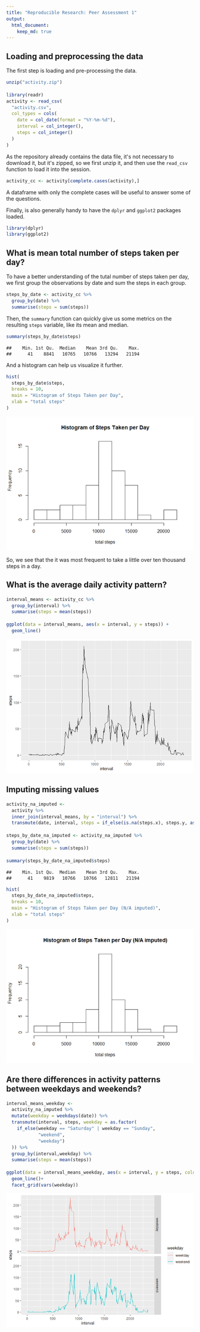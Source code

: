```yaml
---
title: "Reproducible Research: Peer Assessment 1"
output: 
  html_document:
    keep_md: true
---
```




## Loading and preprocessing the data

The first step is loading and pre-processing the data.


```r
unzip("activity.zip")

library(readr)
activity <- read_csv(
  "activity.csv",
  col_types = cols(
    date = col_date(format = "%Y-%m-%d"),
    interval = col_integer(),
    steps = col_integer()
  )
)
```

As the repository already contains the data file, it's not necessary to download it, but it's zipped, so we first unzip it, and then use the `read_csv` function to load it into the session.


```r
activity_cc <- activity[complete.cases(activity),]
```

A dataframe with only the complete cases will be useful to answer some of the questions.

Finally, is also generally handy to have the `dplyr` and `ggplot2` packages loaded.


```r
library(dplyr)
library(ggplot2)
```

## What is mean total number of steps taken per day?

To have a better understanding of the tutal number of steps taken per day, we first group the observations by date and sum the steps in each group.


```r
steps_by_date <- activity_cc %>%
  group_by(date) %>%
  summarise(steps = sum(steps))
```

Then, the `summary` function can quickly give us some metrics on the resulting `steps` variable, like its mean and median.


```r
summary(steps_by_date$steps)
```

```
##    Min. 1st Qu.  Median    Mean 3rd Qu.    Max. 
##      41    8841   10765   10766   13294   21194
```

And a histogram can help us visualize it further.


```r
hist(
  steps_by_date$steps,
  breaks = 10,
  main = "Histogram of Steps Taken per Day",
  xlab = "total steps"
)
```

![](PA1_template_files/figure-html/unnamed-chunk-60-1.png)<!-- -->

So, we see that the it was most frequent to take a little over ten thousand steps in a day.

## What is the average daily activity pattern?


```r
interval_means <- activity_cc %>%
  group_by(interval) %>%
  summarise(steps = mean(steps))

ggplot(data = interval_means, aes(x = interval, y = steps)) +
  geom_line()
```

![](PA1_template_files/figure-html/unnamed-chunk-61-1.png)<!-- -->

## Imputing missing values


```r
activity_na_imputed <-
  activity %>%
  inner_join(interval_means, by = "interval") %>%
  transmute(date, interval, steps = if_else(is.na(steps.x), steps.y, as.numeric(steps.x)))

steps_by_date_na_imputed <- activity_na_imputed %>%
  group_by(date) %>%
  summarise(steps = sum(steps))

summary(steps_by_date_na_imputed$steps)
```

```
##    Min. 1st Qu.  Median    Mean 3rd Qu.    Max. 
##      41    9819   10766   10766   12811   21194
```

```r
hist(
  steps_by_date_na_imputed$steps,
  breaks = 10,
  main = "Histogram of Steps Taken per Day (N/A imputed)",
  xlab = "total steps"
)
```

![](PA1_template_files/figure-html/unnamed-chunk-62-1.png)<!-- -->

## Are there differences in activity patterns between weekdays and weekends?


```r
interval_means_weekday <-
  activity_na_imputed %>%
  mutate(weekday = weekdays(date)) %>%
  transmute(interval, steps, weekday = as.factor(
    if_else(weekday == "Saturday" | weekday == "Sunday",
            "weekend",
            "weekday")
  )) %>%
  group_by(interval,weekday) %>%
  summarise(steps = mean(steps))

ggplot(data = interval_means_weekday, aes(x = interval, y = steps, colour = weekday)) +
  geom_line()+
  facet_grid(vars(weekday))
```

![](PA1_template_files/figure-html/unnamed-chunk-63-1.png)<!-- -->
